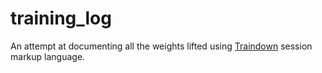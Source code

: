 # training_log
An attempt at documenting all the weights lifted using [Traindown](https://github.com/scottt2/traindown) session markup language.
